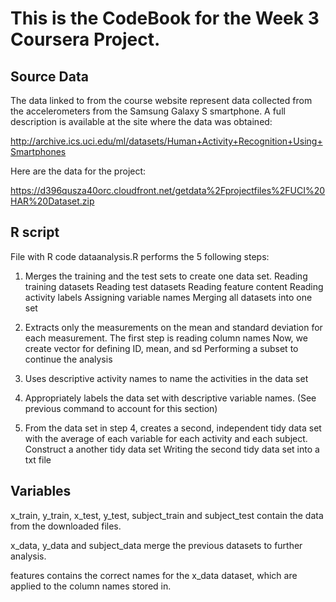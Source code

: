 # This is the CodeBook for the Week 3 Coursera Project.

## Source Data

The data linked to from the course website represent data collected from 
the accelerometers from the Samsung Galaxy S smartphone. A full description 
is available at the site where the data was obtained:

http://archive.ics.uci.edu/ml/datasets/Human+Activity+Recognition+Using+Smartphones 

Here are the data for the project:

https://d396qusza40orc.cloudfront.net/getdata%2Fprojectfiles%2FUCI%20HAR%20Dataset.zip  

## R script

File with R code dataanalysis.R performs the 5 following steps: 

1. Merges the training and the test sets to create one data set.
Reading training datasets
Reading test datasets
Reading feature content
Reading activity labels
Assigning variable names
Merging all datasets into one set

2. Extracts only the measurements on the mean and standard deviation for each measurement.
The first step is reading column names
Now, we create vector for defining ID, mean, and sd
Performing a subset to continue the analysis

3. Uses descriptive activity names to name the activities in the data set

4. Appropriately labels the data set with descriptive variable names. 
(See previous command to account for this section)
  
5. From the data set in step 4, creates a second, independent tidy data set with the average of each variable for each activity and each subject.
Construct a another tidy data set
Writing the second tidy data set into a txt file


## Variables

x_train, y_train, x_test, y_test, subject_train and subject_test contain the data from the downloaded files.

x_data, y_data and subject_data merge the previous datasets to further analysis.

features contains the correct names for the x_data dataset, which are applied to the column names stored in.
